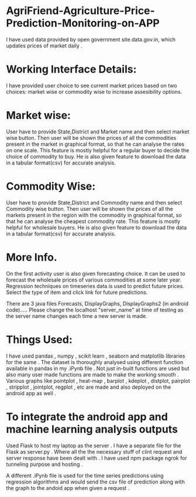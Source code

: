 # AgriFriend-Agriculture-Price-Prediction-Monitoring-on-APP
I have used data provided by open government site data.gov.in, which updates prices of market daily .

# Working Interface Details: 
I have provided user choice to see current market prices based on two choices: market wise or commodity wise to increase assesibility options.

# Market wise: 
User have to provide State,District and Market name and then select market wise button. Then user will be shown the prices of all the commodities present in the market in graphical format, so that he can analyse the rates on one scale. This feature is mostly helpful for a regular buyer to decide the choice of commodity to buy. He is also given feature to download the data in a tabular format(csv) for accurate analysis.

# Commodity Wise: 
User have to provide State,District and Commodity name and then select Commodity wise button. Then user will be shown the prices of all the markets present in the region with the commodity in graphical format, so that he can analyse the cheapest commodity rate. This feature is mostly helpful for wholesale buyers. He is also given feature to download the data in a tabular format(csv) for accurate analysis.

# More Info.
On the first activity user is also given forecasting choice. It can be used to forecast the wholesale prices of various commodities at some later year. Regression techniques on timeseries data is used to predict future prices. Select the type of item and click link for future predictions.

There are 3 java files Forecasts, DisplayGraphs, DisplayGraphs2 (in android code)..... Please change the localhost "server_name" at time of testing as the server name changes each time a new server is made.

# Things Used: 
I have used pandas , numpy , scikit learn , seaborn and matplotlib libraries for the same . The dataset is thoroughly analysed using different function available in pandas in my .iPynb file . Not just in-built functions are used but also many user made functions are made to make the working smooth . Various graphs like pointplot , heat-map , barplot , kdeplot , distplot, pairplot , stripplot , jointplot, regplot , etc are made and also deployed on the android app as well .

# To integrate the android app and machine learning analysis outputs
Used Flask to host my laptop as the server . I have a separate file for the Flask as server.py . Where all the the necessary stuff of clint request and server response have been dealt with . I have used npm package ngrok for tunneling purpose and hosting .

A different .iPynb file is used for the time series predictions using regression algorithms and would send the csv file of prediction along with the graph to the andoid app when given a request .
